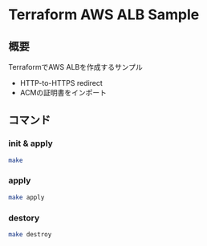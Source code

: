 # Terraform AWS ALB Sample

## 概要

TerraformでAWS ALBを作成するサンプル  

- HTTP-to-HTTPS redirect
- ACMの証明書をインポート

## コマンド

### init & apply

```bash
make
```

### apply

```bash
make apply
```

### destory

```bash
make destroy
```